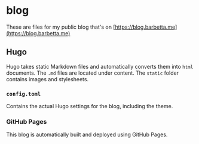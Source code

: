 # blog

These are files for my public blog that's on [https://blog.barbetta.me](https://blog.barbetta.me)

## Hugo

Hugo takes static Markdown files and automatically converts them into `html` documents. The `.md` files are located under content. The `static` folder contains images and stylesheets.

### `config.toml`

Contains the actual Hugo settings for the blog, including the theme.

### GitHub Pages

This blog is automatically built and deployed using GitHub Pages.